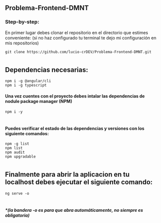 ## Problema-Frontend-DMNT

### Step-by-step: 
En primer lugar debes clonar el repositorio en el directorio que estimes conveniente: (si no haz configurado tu terminal te dejo mi configuración en mis repositorios)

    git clone https://github.com/lucio-crDEV/Problema-Frontend-DMNT.git
#

## Dependencias necesarias: 
    npm i -g @angular/cli
    npm i -g typescript

#### Una vez cuentes con el proyecto debes intalar las dependencias de nodule package manager (NPM)
    npm i -y
#
#### Puedes verificar el estado de las dependencias y versiones con los siguiente comandos:
    npm -g list
    npm list
    npm audit
    npm upgradable
#
## Finalmente para abrir la aplicacion en tu localhost debes ejecutar el siguiente comando: 
    ng serve -o
#
##### *(la bandera -o es para que abra automáticamente, no siempre es obligatoria)
